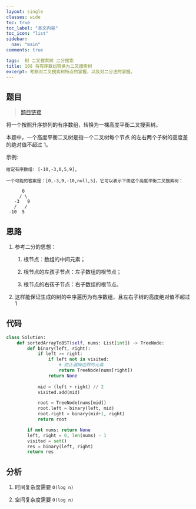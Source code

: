 ```yaml
---
layout: single
classes: wide
toc: true
toc_label: "本文内容"
toc_icon: "list"
sidebar:
  nav: "main"
comments: true

tags:  树 二叉搜索树 二分搜索
title: 108 将有序数组转换为二叉搜索树
excerpt: 考察对二叉搜索树特点的掌握，以及对二分法的掌握。
---
```


## 题目

> [题目链接](https://leetcode-cn.com/problems/convert-sorted-array-to-binary-search-tree/)

将一个按照升序排列的有序数组，转换为一棵高度平衡二叉搜索树。

本题中，一个高度平衡二叉树是指一个二叉树每个节点 的左右两个子树的高度差的绝对值不超过 1。

示例:

    给定有序数组: [-10,-3,0,5,9],

    一个可能的答案是：[0,-3,9,-10,null,5]，它可以表示下面这个高度平衡二叉搜索树：

          0
         / \
       -3   9
       /   /
     -10  5

## 思路

1. 参考二分的思想：

   1. 根节点：数组的中间元素；

   2. 根节点的左孩子节点：左子数组的根节点；

   3. 根节点的右孩子节点：右子数组的根节点。

2. 这样能保证生成的树的中序遍历为有序数组，且左右子树的高度绝对值不超过 1

## 代码

```python
class Solution:
    def sortedArrayToBST(self, nums: List[int]) -> TreeNode:
        def binary(left, right):
            if left >= right: 
                if left not in visited:
                    # 防止漏掉边界的元素
                    return TreeNode(nums[right])
                return None
            
            mid = (left + right) // 2
            visited.add(mid)

            root = TreeNode(nums[mid])
            root.left = binary(left, mid)
            root.right = binary(mid+1, right)
            return root

        if not nums: return None
        left, right = 0, len(nums) - 1
        visited = set()
        res = binary(left, right)
        return res
```

## 分析

1. 时间复杂度需要 `O(log n)`

2. 空间复杂度需要 `O(log n)`